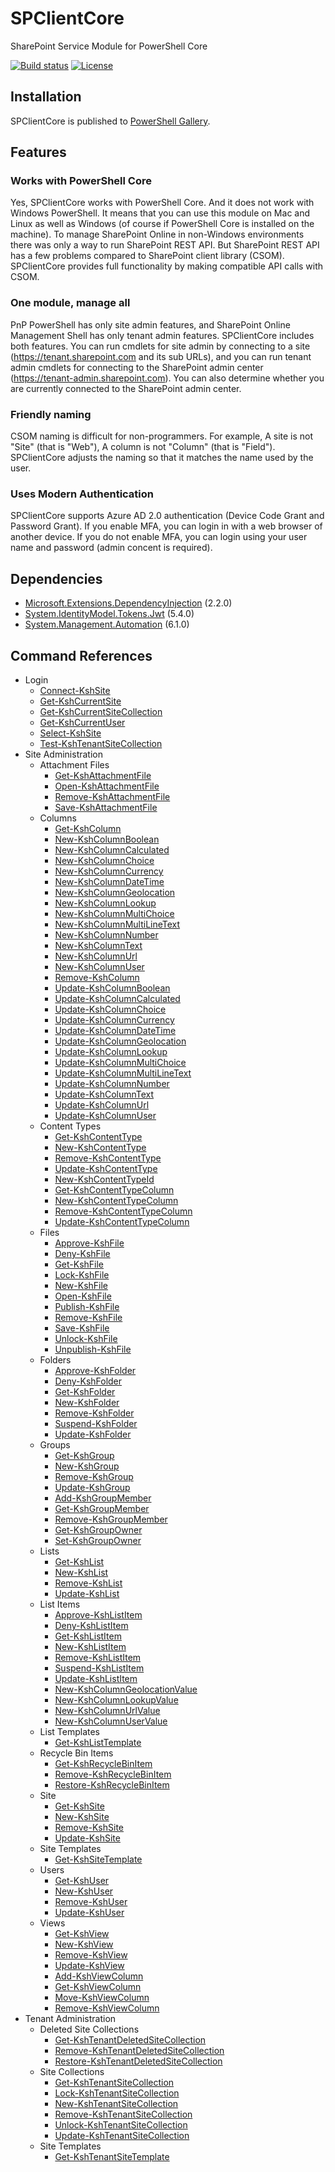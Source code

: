 # SPClientCore

SharePoint Service Module for PowerShell Core

[![Build status](https://ci.appveyor.com/api/projects/status/etlu54thystfp79a?svg=true)](https://ci.appveyor.com/project/karamem0/spclientcore)
[![License](https://img.shields.io/github/license/karamem0/SPClientCore.svg)](https://github.com/karamem0/SPClientCore/blob/master/LICENSE)

## Installation

SPClientCore is published to [PowerShell Gallery](https://www.powershellgallery.com/packages/SPClientCore).

## Features

### Works with PowerShell Core

Yes, SPClientCore works with PowerShell Core. And it does not work with Windows PowerShell. It means that you can use this module on Mac and Linux as well as Windows (of course if PowerShell Core is installed on the machine). To manage SharePoint Online in non-Windows environments there was only a way to run SharePoint REST API. But SharePoint REST API has a few problems compared to SharePoint client library (CSOM). SPClientCore provides full functionality by making compatible API calls with CSOM.

### One module, manage all

PnP PowerShell has only site admin features, and SharePoint Online Management Shell has only tenant admin features. SPClientCore includes both features. You can run cmdlets for site admin by connecting to a site (https://tenant.sharepoint.com and its sub URLs), and you can run tenant admin cmdlets for connecting to the SharePoint admin center (https://tenant-admin.sharepoint.com). You can also determine whether you are currently connected to the SharePoint admin center.

### Friendly naming

CSOM naming is difficult for non-programmers. For example, A site is not "Site" (that is "Web"), A column is not "Column" (that is "Field"). SPClientCore adjusts the naming so that it matches the name used by the user.

### Uses Modern Authentication

SPClientCore supports Azure AD 2.0 authentication (Device Code Grant and Password Grant). If you enable MFA, you can login in with a web browser of another device. If you do not enable MFA, you can login using your user name and password (admin concent is required).

## Dependencies

- [Microsoft.Extensions.DependencyInjection](https://www.nuget.org/packages/Microsoft.Extensions.DependencyInjection/2.2.0) (2.2.0)
- [System.IdentityModel.Tokens.Jwt](https://www.nuget.org/packages/System.IdentityModel.Tokens.Jwt/5.4.0) (5.4.0)
- [System.Management.Automation](https://www.nuget.org/packages/System.Management.Automation/6.1.0) (6.1.0)

## Command References

- Login
  - [Connect-KshSite](docs/Connect-KshSite.md)
  - [Get-KshCurrentSite](docs/Connect-KshCurrentSite.md)
  - [Get-KshCurrentSiteCollection](docs/Connect-KshCurrentSiteCollection.md)
  - [Get-KshCurrentUser](docs/Connect-KshCurrentUser.md)
  - [Select-KshSite](docs/Select-KshSite.md)
  - [Test-KshTenantSiteCollection](docs/Test-KshTenantSiteCollection.md)
- Site Administration
  - Attachment Files
    - [Get-KshAttachmentFile](docs/Get-KshAttachmentFile.md)
    - [Open-KshAttachmentFile](docs/Open-KshAttachmentFile.md)
    - [Remove-KshAttachmentFile](docs/Remove-KshAttachmentFile.md)
    - [Save-KshAttachmentFile](docs/Save-KshAttachmentFile.md)
  - Columns
    - [Get-KshColumn](docs/Get-KshColumn.md)
    - [New-KshColumnBoolean](docs/New-KshColumnBoolean.md)
    - [New-KshColumnCalculated](docs/New-KshColumnCalculated.md)
    - [New-KshColumnChoice](docs/New-KshColumnChoice.md)
    - [New-KshColumnCurrency](docs/New-KshColumnCurrency.md)
    - [New-KshColumnDateTime](docs/New-KshColumnDateTime.md)
    - [New-KshColumnGeolocation](docs/New-KshColumnGeolocation.md)
    - [New-KshColumnLookup](docs/New-KshColumnLookup.md)
    - [New-KshColumnMultiChoice](docs/New-KshColumnMultiChoice.md)
    - [New-KshColumnMultiLineText](docs/New-KshColumnMultiLineText.md)
    - [New-KshColumnNumber](docs/New-KshColumnNumber.md)
    - [New-KshColumnText](docs/New-KshColumnText.md)
    - [New-KshColumnUrl](docs/New-KshColumnUrl.md)
    - [New-KshColumnUser](docs/New-KshColumnUser.md)
    - [Remove-KshColumn](docs/Remove-KshColumn.md)
    - [Update-KshColumnBoolean](docs/Update-KshColumnBoolean.md)
    - [Update-KshColumnCalculated](docs/Update-KshColumnCalculated.md)
    - [Update-KshColumnChoice](docs/Update-KshColumnChoice.md)
    - [Update-KshColumnCurrency](docs/Update-KshColumnCurrency.md)
    - [Update-KshColumnDateTime](docs/Update-KshColumnDateTime.md)
    - [Update-KshColumnGeolocation](docs/Update-KshColumnGeolocation.md)
    - [Update-KshColumnLookup](docs/Update-KshColumnLookup.md)
    - [Update-KshColumnMultiChoice](docs/Update-KshColumnMultiChoice.md)
    - [Update-KshColumnMultiLineText](docs/Update-KshColumnMultiLineText.md)
    - [Update-KshColumnNumber](docs/Update-KshColumnNumber.md)
    - [Update-KshColumnText](docs/Update-KshColumnText.md)
    - [Update-KshColumnUrl](docs/Update-KshColumnUrl.md)
    - [Update-KshColumnUser](docs/Update-KshColumnUser.md)
  - Content Types
    - [Get-KshContentType](docs/Get-KshContentType.md)
    - [New-KshContentType](docs/New-KshContentType.md)
    - [Remove-KshContentType](docs/Remove-KshContentType.md)
    - [Update-KshContentType](docs/Update-KshContentType.md)
    - [New-KshContentTypeId](docs/New-KshContentTypeId.md)
    - [Get-KshContentTypeColumn](docs/Get-KshContentTypeColumn.md)
    - [New-KshContentTypeColumn](docs/New-KshContentTypeColumn.md)
    - [Remove-KshContentTypeColumn](docs/Remove-KshContentTypeColumn.md)
    - [Update-KshContentTypeColumn](docs/Update-KshContentTypeColumn.md)
  - Files
    - [Approve-KshFile](docs/Approve-KshFile.md)
    - [Deny-KshFile](docs/Deny-KshFile.md)
    - [Get-KshFile](docs/Get-KshFile.md)
    - [Lock-KshFile](docs/Lock-KshFile.md)
    - [New-KshFile](docs/New-KshFile.md)
    - [Open-KshFile](docs/Open-KshFile.md)
    - [Publish-KshFile](docs/Publish-KshFile.md)
    - [Remove-KshFile](docs/Remove-KshFile.md)
    - [Save-KshFile](docs/Save-KshFile.md)
    - [Unlock-KshFile](docs/Unlock-KshFile.md)
    - [Unpublish-KshFile](docs/Unpublish-KshFile.md)
  - Folders
    - [Approve-KshFolder](docs/Approve-KshFolder.md)
    - [Deny-KshFolder](docs/Deny-KshFolder.md)
    - [Get-KshFolder](docs/Get-KshFolder.md)
    - [New-KshFolder](docs/New-KshFolder.md)
    - [Remove-KshFolder](docs/Remove-KshFolder.md)
    - [Suspend-KshFolder](docs/Suspend-KshFolder.md)
    - [Update-KshFolder](docs/Update-KshFolder.md)
  - Groups
    - [Get-KshGroup](docs/Get-KshGroup.md)
    - [New-KshGroup](docs/New-KshGroup.md)
    - [Remove-KshGroup](docs/Remove-KshGroup.md)
    - [Update-KshGroup](docs/Update-KshGroup.md)
    - [Add-KshGroupMember](docs/Add-KshGroupMember.md)
    - [Get-KshGroupMember](docs/Get-KshGroupMember.md)
    - [Remove-KshGroupMember](docs/Remove-KshGroupMember.md)
    - [Get-KshGroupOwner](docs/Get-KshGroupOwner.md)
    - [Set-KshGroupOwner](docs/Set-KshGroupOwner.md)
  - Lists
    - [Get-KshList](docs/Get-KshList.md)
    - [New-KshList](docs/New-KshList.md)
    - [Remove-KshList](docs/Remove-KshList.md)
    - [Update-KshList](docs/Update-KshList.md)
  - List Items
    - [Approve-KshListItem](docs/Approve-KshListItem.md)
    - [Deny-KshListItem](docs/Deny-KshListItem.md)
    - [Get-KshListItem](docs/Get-KshListItem.md)
    - [New-KshListItem](docs/New-KshListItem.md)
    - [Remove-KshListItem](docs/Remove-KshListItem.md)
    - [Suspend-KshListItem](docs/Suspend-KshListItem.md)
    - [Update-KshListItem](docs/Update-KshListItem.md)
    - [New-KshColumnGeolocationValue](docs/New-KshColumnGeolocationValue.md)
    - [New-KshColumnLookupValue](docs/New-KshColumnLookupValue.md)
    - [New-KshColumnUrlValue](docs/New-KshColumnUrlValue.md)
    - [New-KshColumnUserValue](docs/New-KshColumnUserValue.md)
  - List Templates
    - [Get-KshListTemplate](docs/Get-KshListTemplate.md)
  - Recycle Bin Items
    - [Get-KshRecycleBinItem](docs/Get-KshRecycleBinItem.md)
    - [Remove-KshRecycleBinItem](docs/Remove-KshRecycleBinItem.md)
    - [Restore-KshRecycleBinItem](docs/Remove-KshRecycleBinItem.md)
  - Site
    - [Get-KshSite](docs/Get-KshSite.md)
    - [New-KshSite](docs/New-KshSite.md)
    - [Remove-KshSite](docs/Remove-KshSite.md)
    - [Update-KshSite](docs/Update-KshSite.md)
  - Site Templates
    - [Get-KshSiteTemplate](docs/Get-KshSiteTemplate.md)
  - Users
    - [Get-KshUser](docs/Get-KshUser.md)
    - [New-KshUser](docs/New-KshUser.md)
    - [Remove-KshUser](docs/Remove-KshUser.md)
    - [Update-KshUser](docs/Update-KshUser.md)
  - Views
    - [Get-KshView](docs/Get-KshView.md)
    - [New-KshView](docs/New-KshView.md)
    - [Remove-KshView](docs/Remove-KshView.md)
    - [Update-KshView](docs/Update-KshView.md)
    - [Add-KshViewColumn](docs/Add-KshViewColumn.md)
    - [Get-KshViewColumn](docs/Get-KshViewColumn.md)
    - [Move-KshViewColumn](docs/Move-KshViewColumn.md)
    - [Remove-KshViewColumn](docs/Remove-KshViewColumn.md)
- Tenant Administration
  - Deleted Site Collections
    - [Get-KshTenantDeletedSiteCollection](docs/Get-KshTenantDeletedSiteCollection.md)
    - [Remove-KshTenantDeletedSiteCollection](docs/Remove-KshTenantDeletedSiteCollection.md)
    - [Restore-KshTenantDeletedSiteCollection](docs/Restore-KshTenantDeletedSiteCollection.md)
  - Site Collections
    - [Get-KshTenantSiteCollection](docs/Get-KshTenantSiteCollection.md)
    - [Lock-KshTenantSiteCollection](docs/Lock-KshTenantSiteCollection.md)
    - [New-KshTenantSiteCollection](docs/New-KshTenantSiteCollection.md)
    - [Remove-KshTenantSiteCollection](docs/Remove-KshTenantSiteCollection.md)
    - [Unlock-KshTenantSiteCollection](docs/Unlock-KshTenantSiteCollection.md)
    - [Update-KshTenantSiteCollection](docs/Update-KshTenantSiteCollection.md)
  - Site Templates
    - [Get-KshTenantSiteTemplate](docs/Get-KshTenantSiteTemplate.md)
